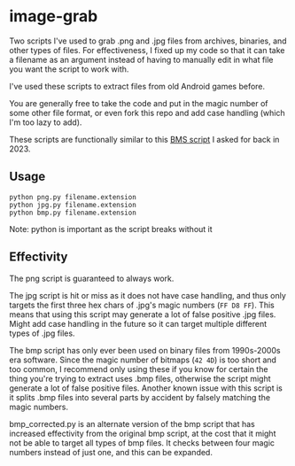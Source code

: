 # image-grab
Two scripts I've used to grab .png and .jpg files from archives, binaries, and other types of files. For effectiveness, I fixed up my code so that it can take a filename as an argument instead of having to manually edit in what file you want the script to work with.

I've used these scripts to extract files from old Android games before.

You are generally free to take the code and put in the magic number of some other file format, or even fork this repo and add case handling (which I'm too lazy to add).

These scripts are functionally similar to this [BMS script](https://github.com/calmevening/evangelion-android-quickbms-script/) I asked for back in 2023.

## Usage
``python png.py filename.extension``<br/>
``python jpg.py filename.extension``<br/>
``python bmp.py filename.extension``

Note: python is important as the script breaks without it

## Effectivity
The png script is guaranteed to always work.

The jpg script is hit or miss as it does not have case handling, and thus only targets the first three hex chars of .jpg's magic numbers (``FF D8 FF``). This means that using this script may generate a lot of false positive .jpg files. Might add case handling in the future so it can target multiple different types of .jpg files.

The bmp script has only ever been used on binary files from 1990s-2000s era software. Since the magic number of bitmaps (``42 4D``) is too short and too common, I recommend only using these if you know for certain the thing you're trying to extract uses .bmp files, otherwise the script might generate a lot of false positive files. Another known issue with this script is it splits .bmp files into several parts by accident by falsely matching the magic numbers.

bmp_corrected.py is an alternate version of the bmp script that has increased effectivity from the original bmp script, at the cost that it might not be able to target all types of bmp files. It checks between four magic numbers instead of just one, and this can be expanded.
